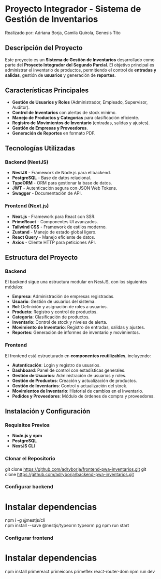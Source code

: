# **Proyecto Integrador - Sistema de Gestión de Inventarios**
Realizado por: Adriana Borja, Camila Quirola, Genesis Tito

## **Descripción del Proyecto**
Este proyecto es un **Sistema de Gestión de Inventarios** desarrollado como parte del **Proyecto Integrador del Segundo Parcial**. El objetivo principal es administrar el inventario de productos, permitiendo el control de **entradas y salidas**, gestión de **usuarios** y generación de **reportes**.

## **Características Principales**
- **Gestión de Usuarios y Roles** (Administrador, Empleado, Supervisor, Auditor).
- **Control de Inventarios** con alertas de stock mínimo.
- **Manejo de Productos y Categorías** para clasificación eficiente.
- **Registro de Movimientos de Inventario** (entradas, salidas y ajustes).
- **Gestión de Empresas y Proveedores**.
- **Generación de Reportes** en formato PDF.

## **Tecnologías Utilizadas**
### **Backend (NestJS)**
- **NestJS** - Framework de Node.js para el backend.
- **PostgreSQL** - Base de datos relacional.
- **TypeORM** - ORM para gestionar la base de datos.
- **JWT** - Autenticación segura con JSON Web Tokens.
- **Swagger** - Documentación de API.

### **Frontend (Next.js)**
- **Next.js** - Framework para React con SSR.
- **PrimeReact** - Componentes UI avanzados.
- **Tailwind CSS** - Framework de estilos moderno.
- **Zustand** - Manejo de estado global ligero.
- **React Query** - Manejo eficiente de datos.
- **Axios** - Cliente HTTP para peticiones API.

## **Estructura del Proyecto**
### **Backend**
El backend sigue una estructura modular en NestJS, con los siguientes módulos:
- **Empresa**: Administración de empresas registradas.
- **Usuario**: Gestión de usuarios del sistema.
- **Rol**: Definición y asignación de roles a usuarios.
- **Producto**: Registro y control de productos.
- **Categoría**: Clasificación de productos.
- **Inventario**: Control de stock y niveles de alerta.
- **Movimiento de Inventario**: Registro de entradas, salidas y ajustes.
- **Reportes**: Generación de informes de inventario y movimientos.

### **Frontend**
El frontend está estructurado en **componentes reutilizables**, incluyendo:
- **Autenticación**: Login y registro de usuarios.
- **Dashboard**: Panel de control con estadísticas generales.
- **Gestión de Usuarios**: Administración de usuarios y roles.
- **Gestión de Productos**: Creación y actualización de productos.
- **Gestión de Inventarios**: Control y actualización del stock.
- **Movimientos de Inventario**: Historial de cambios en el inventario.
- **Pedidos y Proveedores**: Módulo de órdenes de compra y proveedores.

## **Instalación y Configuración**
### **Requisitos Previos**
- **Node.js y npm**
- **PostgreSQL**
- **NestJS CLI**

### **Clonar el Repositorio**

git clone https://github.com/adryborja/frontend-pwa-inventarios.git
git clone https://github.com/adryborja/backend-pwa-inventarios.git

### **Configurar backend**

# Instalar dependencias
npm i -g @nestjs/cli  
npm install --save @nestjs/typeorm typeorm pg
npm run start

### **Configurar frontend**

# Instalar dependencias
npm install primereact primeicons primeflex react-router-dom
npm run dev
